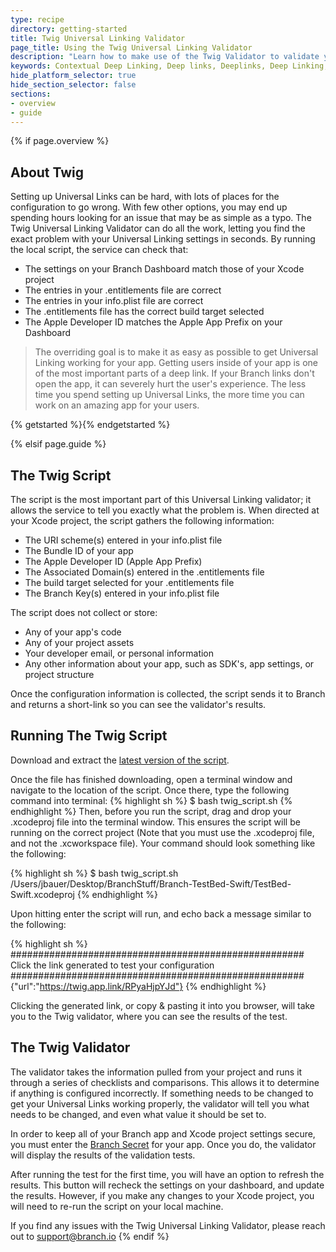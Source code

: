 ```yaml
---
type: recipe
directory: getting-started
title: Twig Universal Linking Validator
page_title: Using the Twig Universal Linking Validator
description: "Learn how to make use of the Twig Validator to validate your Universal Linking setup"
keywords: Contextual Deep Linking, Deep links, Deeplinks, Deep Linking, Deeplinking, Deferred Deep Linking, Deferred Deeplinking, Google App Indexing, Google App Invites, Apple Universal Links, Apple Spotlight Search, Facebook App Links, AppLinks, Deepviews, Deep views, Dashboard, custom link domain, conversion funnel, funnels, influencers
hide_platform_selector: true
hide_section_selector: false
sections:
- overview
- guide
---
```

{% if page.overview %}

## About Twig

Setting up Universal Links can be hard, with lots of places for the configuration to go wrong. With few other options, you may end up spending hours looking for an issue that may be as simple as a typo. The Twig Universal Linking Validator can do all the work, letting you find the exact problem with your Universal Linking settings in seconds. By running the local script, the service can check that:

  - The settings on your Branch Dashboard match those of your Xcode project
  - The entries in your .entitlements file are correct
  - The entries in your info.plist file are correct
  - The .entitlements file has the correct build target selected
  - The Apple Developer ID matches the Apple App Prefix on your Dashboard

> The overriding goal
> is to make it as easy
> as possible to get Universal Linking working for your app.
> Getting users inside of your app is one of the most important parts
> of a deep link. If your Branch links don't open the app, it can severely hurt
> the user's experience. The less time you spend setting up Universal Links,
> the more time you can work on an amazing app for your users.

{% getstarted %}{% endgetstarted %}

{% elsif page.guide %}

## The Twig Script

The script is the most important part of this Universal Linking validator; it allows the service to tell you exactly what the problem is. When directed at your Xcode project, the script gathers the following information:

* The URI scheme(s) entered in your info.plist file
* The Bundle ID of your app
* The Apple Developer ID (Apple App Prefix)
* The Associated Domain(s) entered in the .entitlements file
* The build target selected for your .entitlements file
* The Branch Key(s) entered in your info.plist file

The script does not collect or store:

* Any of your app's code
* Any of your project assets
* Your developer email, or personal information
* Any other information about your app, such as SDK's, app settings, or project structure

Once the configuration information is collected, the script sends it to Branch and returns a short-link so you can see the validator's results.

## Running The Twig Script

Download and extract the [latest version of the script](http://twig.stage.branch.io/static/twigScript/twig_script.sh).

Once the file has finished downloading, open a terminal window and navigate to the location of the script. Once there, type the following command into terminal:
{% highlight sh %}
$ bash twig_script.sh
{% endhighlight %}
Then, before you run the script, drag and drop your .xcodeproj file into the terminal window. This ensures the script will be running on the correct project (Note that you must use the .xcodeproj file, and not the .xcworkspace file). Your command should look something like the following:

{% highlight sh %}
$ bash twig_script.sh /Users/jbauer/Desktop/BranchStuff/Branch-TestBed-Swift/TestBed-Swift.xcodeproj
{% endhighlight %}

Upon hitting enter the script will run, and echo back a message similar to the following:


{% highlight sh %}
#####################################################
 Click the link generated to test your configuration
#####################################################
{"url":"https://twig.app.link/RPyaHjpYJd"}
{% endhighlight %}

Clicking the generated link, or copy & pasting it into you browser, will take you to the Twig validator, where you can see the results of the test.

## The Twig Validator

The validator takes the information pulled from your project and runs it through a series of checklists and comparisons. This allows it to determine if anything is configured incorrectly. If something needs to be changed to get your Universal Links working properly, the validator will tell you what needs to be changed, and even what value it should be set to.

In order to keep all of your Branch app and Xcode project settings secure, you must enter the [Branch Secret](https://dashboard.branch.io/settings) for your app. Once you do, the validator will display the results of the validation tests.

After running the test for the first time, you will have an option to refresh the results. This button will recheck the settings on your dashboard, and update the results. However, if you make any changes to your Xcode project, you will need to re-run the script on your local machine.

If you find any issues with the Twig Universal Linking Validator, please reach out to [support@branch.io](mailto:support@branch.io)
{% endif %}
